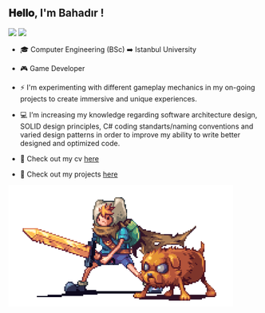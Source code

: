 ## 𝐇𝐞𝐥𝐥𝐨, I'm Bahadır !
[<img src ="https://img.shields.io/badge/Website-%23.svg?&style=for-the-badge&logo=&logoColor=white%22">](https://solideizer.github.io./)
[<img src="https://img.shields.io/badge/linkedin-%230077B5.svg?&style=for-the-badge&logo=linkedin&logoColor=white" />](https://www.linkedin.com/in/bahadır-üçyıldız-741702126/)

- 🎓 Computer Engineering (BSc) ➡️ Istanbul University

- 🎮 Game Developer 

- ⚡ I'm experimenting with different gameplay mechanics in my on-going projects to create immersive and unique experiences.

- 💻 I’m increasing my knowledge regarding software architecture design, SOLID design principles, C# coding standarts/naming conventions and varied design patterns in order to   improve my ability to write better designed and optimized code.
  
- 📝 Check out my cv [here](https://github.com/Solideizer/Solideizer/blob/master/Bahadır_Üçyıldız_-_Game_Developer.pdf)
  
- 💬 Check out my projects [here](https://solideizer.github.io./)

<img align="center" src="https://github.com/Solideizer/Solideizer/blob/master/preview.gif" width="450" />
